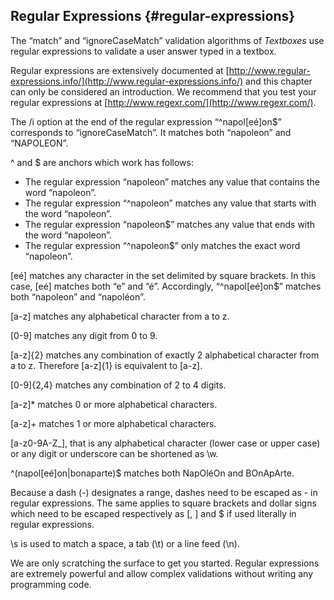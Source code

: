 ## Regular Expressions {#regular-expressions}

The “match” and “ignoreCaseMatch” validation algorithms of _Textboxes_ use regular expressions to validate a user answer typed in a textbox.

Regular expressions are extensively documented at [http://www.regular-expressions.info/](http://www.regular-expressions.info/) and this chapter can only be considered an introduction. We recommend that you test your regular expressions at [http://www.regexr.com/](http://www.regexr.com/).

The /i option at the end of the regular expression “^napol[eé]on$” corresponds to “ignoreCaseMatch”. It matches both “napoleon” and “NAPOLEON”.

^ and $ are anchors which work has follows:

*   The regular expression “napoleon” matches any value that contains the word “napoleon”.
*   The regular expression “^napoleon” matches any value that starts with the word “napoleon”.
*   The regular expression “napoleon$” matches any value that ends with the word “napoleon”.
*   The regular expression “^napoleon$” only matches the exact word “napoleon”.

[eé] matches any character in the set delimited by square brackets. In this case, [eé] matches both “e” and “é”. Accordingly, “^napol[eé]on$” matches both “napoleon” and “napoléon”.

[a-z] matches any alphabetical character from a to z.

[0-9] matches any digit from 0 to 9.

[a-z]{2} matches any combination of exactly 2 alphabetical character from a to z. Therefore [a-z]{1} is equivalent to [a-z].

[0-9]{2,4} matches any combination of 2 to 4 digits.

[a-z]* matches 0 or more alphabetical characters.

[a-z]+ matches 1 or more alphabetical characters.

[a-z0-9A-Z_], that is any alphabetical character (lower case or upper case) or any digit or underscore can be shortened as \w.

^(napol[eé]on|bonaparte)$ matches both NapOléOn and BOnApArte.

Because a dash (-) designates a range, dashes need to be escaped as \- in regular expressions. The same applies to square brackets and dollar signs which need to be escaped respectively as \[, \] and \$ if used literally in regular expressions.

\s is used to match a space, a tab (\t) or a line feed (\n).

We are only scratching the surface to get you started. Regular expressions are extremely powerful and allow complex validations without writing any programming code.